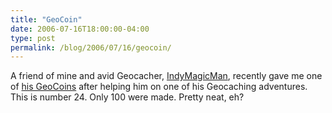 ```yaml
---
title: "GeoCoin"
date: 2006-07-16T18:00:00-04:00
type: post
permalink: /blog/2006/07/16/geocoin/
---
```

A friend of mine and avid Geocacher, [IndyMagicMan](https://www.geocaching.com/profile/default.aspx?guid=38506752-8242-4728-b40b-749095f99ec2), recently gave me one of [his GeoCoins](https://sites.google.com/site/immgeocoins/) after helping him on one of his Geocaching adventures. This is number 24. Only 100 were made. Pretty neat, eh?
